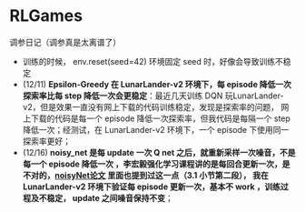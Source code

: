 # RLGames


调参日记（调参真是太离谱了）
- 训练的时候， env.reset(seed=42) 环境固定 seed 时，好像会导致训练不稳定
- (12/11) **Epsilon-Greedy 在 LunarLander-v2 环境下，每 episode 降低一次探索率比每 step 降低一次会更稳定**：最近几天训练 DQN 玩LunarLander-v2，但是效果一直没有网上下载的代码训练稳定，发现是探索率的问题， 
  网上下载的代码是每一个 episode 降低一次探索率，但我代码是每隔一个 step 降低一次；经测试，在 LunarLander-v2 环境下，一个 episode 下使用同一探索率更好；
- (12/16) **noisy_net 是每 update 一次 Q net 之后，就重新采样一次噪音，不是每一个 episode 降低一次
  ，李宏毅强化学习课程讲的是每回合更新一次，是不对的，[noisyNet论文](https://openreview.net/pdf?id=rywHCPkAW) 里面也提到过这一点（3.1 小节第二段），
  我在 LunarLander-v2 环境下验证每 episode 更新一次，基本不 work ，训练过程及不稳定，
  update 之间噪音保持不变**；

